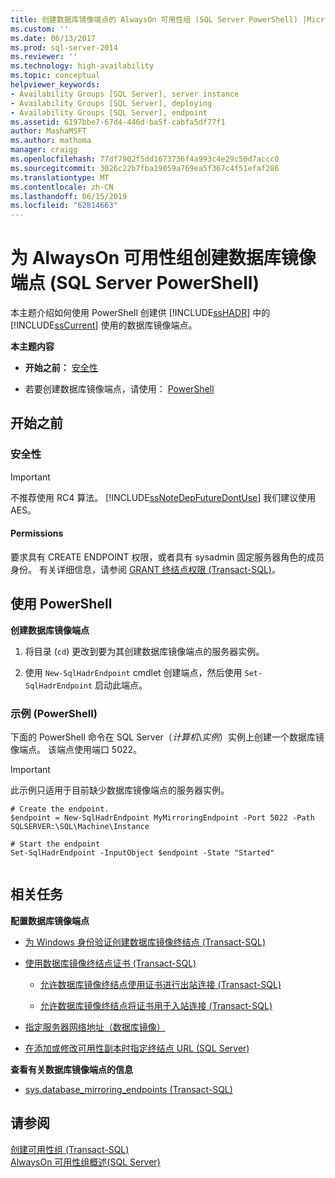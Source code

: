 ```yaml
---
title: 创建数据库镜像端点的 AlwaysOn 可用性组 (SQL Server PowerShell) |Microsoft Docs
ms.custom: ''
ms.date: 06/13/2017
ms.prod: sql-server-2014
ms.reviewer: ''
ms.technology: high-availability
ms.topic: conceptual
helpviewer_keywords:
- Availability Groups [SQL Server], server instance
- Availability Groups [SQL Server], deploying
- Availability Groups [SQL Server], endpoint
ms.assetid: 6197bbe7-67d4-446d-ba5f-cabfa5df77f1
author: MashaMSFT
ms.author: mathoma
manager: craigg
ms.openlocfilehash: 77df7902f5dd1673736f4a993c4e29c50d7accc0
ms.sourcegitcommit: 3026c22b7fba19059a769ea5f367c4f51efaf286
ms.translationtype: MT
ms.contentlocale: zh-CN
ms.lasthandoff: 06/15/2019
ms.locfileid: "62814663"
---
```

# <a name="create-a-database-mirroring-endpoint-for-alwayson-availability-groups-sql-server-powershell"></a>为 AlwaysOn 可用性组创建数据库镜像端点 (SQL Server PowerShell)
  本主题介绍如何使用 PowerShell 创建供 [!INCLUDE[ssHADR](../../../includes/sshadr-md.md)] 中的 [!INCLUDE[ssCurrent](../../../includes/sscurrent-md.md)] 使用的数据库镜像端点。  
  
 **本主题内容**  
  
-   **开始之前：** [安全性](#Security)  
  
-   若要创建数据库镜像端点，请使用：  [PowerShell](#PowerShellProcedure)  
  
## <a name="before-you-begin"></a>开始之前  
  
###  <a name="Security"></a> 安全性  
  
> [!IMPORTANT]  
>  不推荐使用 RC4 算法。 [!INCLUDE[ssNoteDepFutureDontUse](../../../includes/ssnotedepfuturedontuse-md.md)] 我们建议使用 AES。  
  
####  <a name="Permissions"></a> Permissions  
 要求具有 CREATE ENDPOINT 权限，或者具有 sysadmin 固定服务器角色的成员身份。 有关详细信息，请参阅 [GRANT 终结点权限 (Transact-SQL)](/sql/t-sql/statements/grant-endpoint-permissions-transact-sql)。  
  
##  <a name="PowerShellProcedure"></a> 使用 PowerShell  
 **创建数据库镜像端点**  
  
1.  将目录 (`cd`) 更改到要为其创建数据库镜像端点的服务器实例。  
  
2.  使用 `New-SqlHadrEndpoint` cmdlet 创建端点，然后使用 `Set-SqlHadrEndpoint` 启动此端点。  
  
###  <a name="PShellExample"></a> 示例 (PowerShell)  
 下面的 PowerShell 命令在 SQL Server（*计算机*\\*实例*）实例上创建一个数据库镜像端点。 该端点使用端口 5022。  
  
> [!IMPORTANT]  
>  此示例只适用于目前缺少数据库镜像端点的服务器实例。  
  
```  
# Create the endpoint.  
$endpoint = New-SqlHadrEndpoint MyMirroringEndpoint -Port 5022 -Path SQLSERVER:\SQL\Machine\Instance  
  
# Start the endpoint  
Set-SqlHadrEndpoint -InputObject $endpoint -State "Started"  
  
```  
  
##  <a name="RelatedTasks"></a> 相关任务  
 **配置数据库镜像端点**  
  
-   [为 Windows 身份验证创建数据库镜像终结点 (Transact-SQL)](../../database-mirroring/create-a-database-mirroring-endpoint-for-windows-authentication-transact-sql.md)  
  
-   [使用数据库镜像终结点证书 (Transact-SQL)](../../database-mirroring/use-certificates-for-a-database-mirroring-endpoint-transact-sql.md)  
  
    -   [允许数据库镜像终结点使用证书进行出站连接 (Transact-SQL)](../../database-mirroring/database-mirroring-use-certificates-for-outbound-connections.md)  
  
    -   [允许数据库镜像终结点将证书用于入站连接 (Transact-SQL)](../../database-mirroring/database-mirroring-use-certificates-for-inbound-connections.md)  
  
-   [指定服务器网络地址（数据库镜像）](../../database-mirroring/specify-a-server-network-address-database-mirroring.md)  
  
-   [在添加或修改可用性副本时指定终结点 URL (SQL Server)](specify-endpoint-url-adding-or-modifying-availability-replica.md)  
  
 **查看有关数据库镜像端点的信息**  
  
-   [sys.database_mirroring_endpoints (Transact-SQL)](/sql/relational-databases/system-catalog-views/sys-database-mirroring-endpoints-transact-sql)  
  
## <a name="see-also"></a>请参阅  
 [创建可用性组 (Transact-SQL)](create-an-availability-group-transact-sql.md)   
 [AlwaysOn 可用性组概述&#40;SQL Server&#41;](overview-of-always-on-availability-groups-sql-server.md)  
  
  
